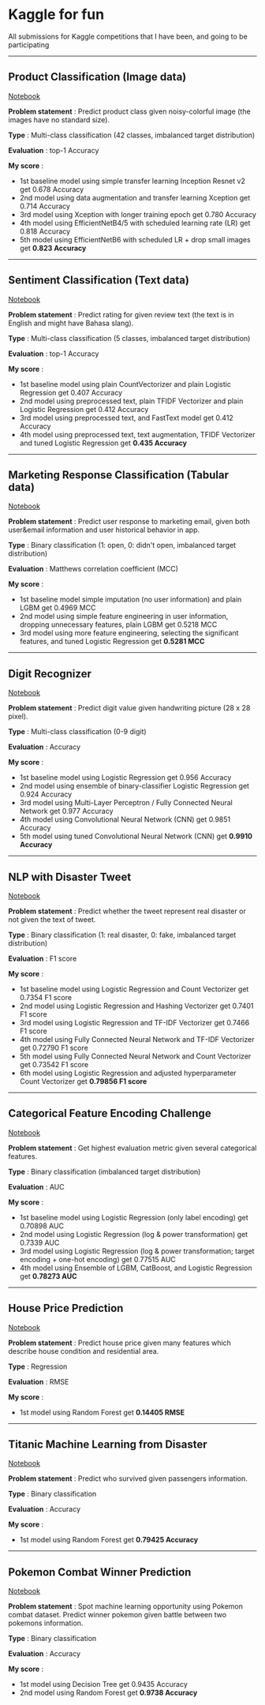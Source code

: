 # Kaggle for fun
All submissions for Kaggle competitions that I have been, and going to be participating

----
## Product Classification (Image data)

[Notebook](https://www.kaggle.com/ajisamudra/shopee-object-detection-tpu-efficientnetb6?scriptVersionId=37906178)

**Problem statement** : Predict product class given noisy-colorful image (the images have no standard size).

**Type** : Multi-class classification (42 classes, imbalanced target distribution)

**Evaluation** : top-1 Accuracy

**My score** :

* 1st baseline model using simple transfer learning Inception Resnet v2 get 0.678 Accuracy
* 2nd model using data augmentation and transfer learning Xception get 0.714 Accuracy
* 3rd model using Xception with longer training epoch get 0.780 Accuracy
* 4th model using EfficientNetB4/5 with scheduled learning rate (LR) get 0.818 Accuracy
* 5th model using EfficientNetB6 with scheduled LR + drop small images get **0.823 Accuracy**

----
## Sentiment Classification (Text data)

[Notebook](https://www.kaggle.com/ajisamudra/rating-clf-preprocessed)

**Problem statement** : Predict rating for given review text (the text is in English and might have Bahasa slang).

**Type** : Multi-class classification (5 classes, imbalanced target distribution)

**Evaluation** : top-1 Accuracy

**My score** :

* 1st baseline model using plain CountVectorizer and plain Logistic Regression get 0.407 Accuracy
* 2nd model using preprocessed text, plain TFIDF Vectorizer and plain Logistic Regression get 0.412 Accuracy
* 3rd model using preprocessed text, and FastText model get 0.412 Accuracy
* 4th model using preprocessed text, text augmentation, TFIDF Vectorizer and tuned Logistic Regression get **0.435 Accuracy**

----
## Marketing Response Classification (Tabular data)

[Notebook](https://www.kaggle.com/ajisamudra/shopee-marketing-logreg)

**Problem statement** : Predict user response to marketing email, given both user&email information and user historical behavior in app.

**Type** : Binary classification (1: open, 0: didn't open, imbalanced target distribution)

**Evaluation** : Matthews correlation coefficient (MCC)

**My score** :

* 1st baseline model simple imputation (no user information) and plain LGBM get 0.4969 MCC
* 2nd model using simple feature engineering in user information, dropping unnecessary features, plain LGBM get 0.5218 MCC
* 3rd model using more feature engineering, selecting the significant features, and tuned Logistic Regression get **0.5281 MCC**

----
## Digit Recognizer

[Notebook](https://www.kaggle.com/ajisamudra/solving-mnist-using-cnn-mlp-and-stacking)

**Problem statement** : Predict digit value given handwriting picture (28 x 28 pixel).

**Type** : Multi-class classification (0-9 digit)

**Evaluation** : Accuracy

**My score** :

* 1st baseline model using Logistic Regression get 0.956 Accuracy
* 2nd model using ensemble of binary-classifier Logistic Regression get 0.924 Accuracy
* 3rd model using Multi-Layer Perceptron / Fully Connected Neural Network get 0.977 Accuracy
* 4th model using Convolutional Neural Network (CNN) get 0.9851 Accuracy
* 5th model using tuned Convolutional Neural Network (CNN) get **0.9910 Accuracy**

----
## NLP with Disaster Tweet

[Notebook](https://www.kaggle.com/ajisamudra/nlp-count-tf-idf-hashing-vectorizer)

**Problem statement** : Predict whether the tweet represent real disaster or not given the text of tweet.

**Type** : Binary classification (1: real disaster, 0: fake, imbalanced target distribution)

**Evaluation** : F1 score

**My score** :

* 1st baseline model using Logistic Regression and Count Vectorizer get 0.7354 F1 score
* 2nd model using Logistic Regression and Hashing Vectorizer get 0.7401 F1 score
* 3rd model using Logistic Regression and TF-IDF Vectorizer get 0.7466 F1 score
* 4th model using Fully Connected Neural Network and TF-IDF Vectorizer get 0.72790 F1 score
* 5th model using Fully Connected Neural Network and Count Vectorizer get 0.73542 F1 score
* 6th model using Logistic Regression and adjusted hyperparameter Count Vectorizer get **0.79856 F1 score**

----
## Categorical Feature Encoding Challenge

[Notebook](https://www.kaggle.com/ajisamudra/modelling-with-categorical-features)

**Problem statement** :  Get highest evaluation metric given several categorical features.

**Type** : Binary classification (imbalanced target distribution)

**Evaluation** : AUC

**My score** :

* 1st baseline model using Logistic Regression (only label encoding) get 0.70898 AUC
* 2nd model using Logistic Regression (log & power transformation) get 0.7339 AUC
* 3rd model using Logistic Regression (log & power transformation; target encoding + one-hot encoding) get 0.77515 AUC
* 4th model using Ensemble of LGBM, CatBoost, and Logistic Regression get **0.78273 AUC**

----
## House Price Prediction

[Notebook](https://www.kaggle.com/ajisamudra/house-price-prediction)

**Problem statement** : Predict house price given many features which describe house condition and residential area.

**Type** : Regression

**Evaluation** : RMSE

**My score** :

* 1st model using Random Forest get **0.14405 RMSE**

----
## Titanic Machine Learning from Disaster

[Notebook](https://www.kaggle.com/ajisamudra/survivor-of-titanic-prediction)

**Problem statement** : Predict who survived given passengers information.

**Type** : Binary classification

**Evaluation** : Accuracy

**My score** :

* 1st model using Random Forest get **0.79425 Accuracy**

----
## Pokemon Combat Winner Prediction

[Notebook](https://www.kaggle.com/ajisamudra/winner-in-pokemon-combat-prediction)

**Problem statement** : Spot machine learning opportunity using Pokemon combat dataset. Predict winner pokemon given battle between two pokemons information.

**Type** : Binary classification

**Evaluation** : Accuracy

**My score** :

* 1st model using Decision Tree get 0.9435 Accuracy
* 2nd model using Random Forest get **0.9738 Accuracy**